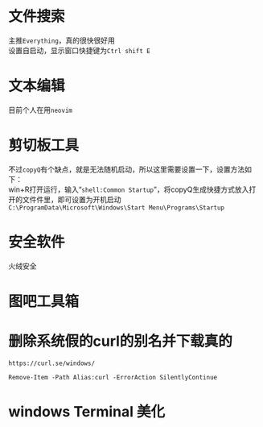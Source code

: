 # 文件搜索  
主推`Everything`，真的很快很好用  
设置自启动，显示窗口快捷键为`Ctrl shift E`
# 文本编辑  
目前个人在用`neovim`  
# 剪切板工具
不过`copyQ`有个缺点，就是无法随机启动，所以这里需要设置一下，设置方法如下：  
win+R打开运行，输入“`shell:Common Startup`”，将copyQ生成快捷方式放入打开的文件件里，即可设置为开机启动  
`C:\ProgramData\Microsoft\Windows\Start Menu\Programs\Startup`


# 安全软件  
火绒安全  


# 图吧工具箱

# 删除系统假的curl的别名并下载真的
`https://curl.se/windows/`
```
Remove-Item -Path Alias:curl -ErrorAction SilentlyContinue
```


# windows Terminal 美化  





